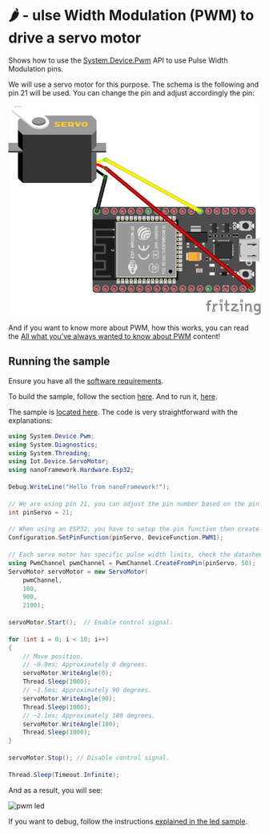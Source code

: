 # 🌶️ - ulse Width Modulation (PWM) to drive a servo motor

Shows how to use the [System.Device.Pwm](https://docs.nanoframework.net/api/System.Device.Pwm.html) API to use Pulse Width Modulation pins.

We will use a servo motor for this purpose. The schema is the following and pin 21 will be used. You can change the pin and adjust accordingly the pin:

![schema servo](https://github.com/nanoframework/nanoFramework.IoT.Device/raw/develop/devices/ServoMotor/ServoMotor.png)

And if you want to know more about PWM, how this works, you can read the [All what you've always wanted to know about PWM](https://docs.nanoframework.net/content/getting-started-guides/pwm-explained.html) content!

## Running the sample

Ensure you have all the [software requirements](../README.md#software-requirements).

To build the sample, follow the section [here](../README.md#build-the-sample). And to run it, [here](../README.md#run-the-sample).

The sample is [located here](./Program.cs). The code is very straightforward with the explanations:

```csharp
using System.Device.Pwm;
using System.Diagnostics;
using System.Threading;
using Iot.Device.ServoMotor;
using nanoFramework.Hardware.Esp32;

Debug.WriteLine("Hello from nanoFramework!");

// We are using pin 21, you can adjust the pin number based on the pin you are using
int pinServo = 21;

// When using an ESP32, you have to setup the pin function then create the PWM channel
Configuration.SetPinFunction(pinServo, DeviceFunction.PWM1);

// Each servo motor has specific pulse width limits, check the datasheet of the servo motor for the values
using PwmChannel pwmChannel = PwmChannel.CreateFromPin(pinServo, 50);
ServoMotor servoMotor = new ServoMotor(
    pwmChannel,
    180,
    900,
    2100);

servoMotor.Start();  // Enable control signal.

for (int i = 0; i < 10; i++)
{
    // Move position.
    // ~0.9ms; Approximately 0 degrees.
    servoMotor.WriteAngle(0);
    Thread.Sleep(1000);
    // ~1.5ms; Approximately 90 degrees.
    servoMotor.WriteAngle(90);
    Thread.Sleep(1000);
    // ~2.1ms; Approximately 180 degrees.
    servoMotor.WriteAngle(180);
    Thread.Sleep(1000);
}

servoMotor.Stop(); // Disable control signal.

Thread.Sleep(Timeout.Infinite);
```

And as a result, you will see:

![pwm led](../Docs/servo.gif)

If you want to debug, follow the instructions [explained in the led sample](../BlinkLed//README.md#debugging).
